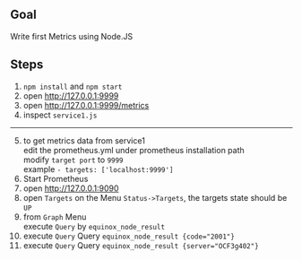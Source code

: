 ## Goal

Write first Metrics using Node.JS

## Steps

1. `npm install` and `npm start`
2. open http://127.0.0.1:9999
3. open http://127.0.0.1:9999/metrics
4. inspect `service1.js`
***
5. to get metrics data from service1<br/>
   edit the prometheus.yml under prometheus installation path<br/>
   modify `target port` to `9999`<br/>
   example `- targets: ['localhost:9999']`<br/>
6. Start Prometheus
7. open http://127.0.0.1:9090
8. open `Targets` on the Menu `Status->Targets`, the targets state should be `UP`
9. from `Graph` Menu<br/>
execute `Query` by `equinox_node_result`
10. execute `Query` Query `equinox_node_result {code="2001"}`
11. execute `Query` Query `equinox_node_result {server="OCF3g402"}`